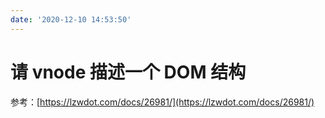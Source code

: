 ```yaml
---
date: '2020-12-10 14:53:50'
---
```


# 请 vnode 描述一个 DOM 结构

参考：[https://lzwdot.com/docs/26981/](https://lzwdot.com/docs/26981/)
